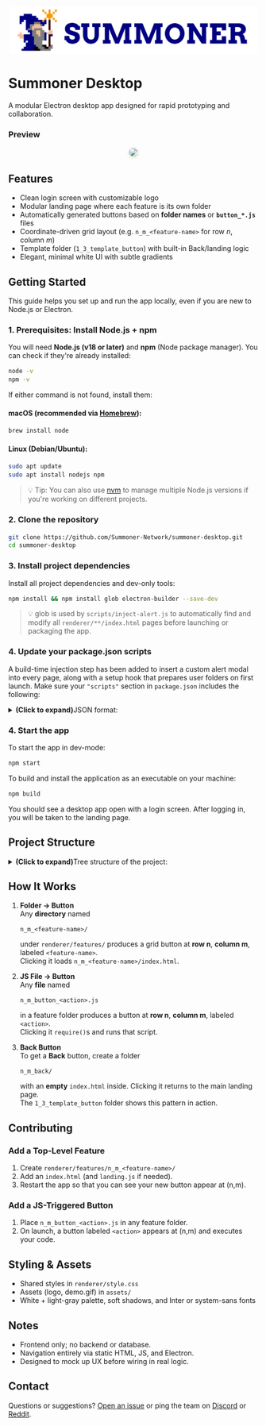 <p style="text-align: center;">  
<img width="500px" src="assets/summoner-logo-mark-trns.png" />  
</p>

# Summoner Desktop

A modular Electron desktop app designed for rapid prototyping and collaboration.

### Preview

<p style="text-align: center;">  
  <img src="assets/demo_desktop_github.gif" width="500"  
       style="border:1px solid #ddd;border-radius:8px;box-shadow:0 2px 6px rgba(0,0,0,0.1)"/>  
</p>

## Features

- Clean login screen with customizable logo  
- Modular landing page where each feature is its own folder  
- Automatically generated buttons based on **folder names** or **`button_*.js`** files  
- Coordinate-driven grid layout (e.g. `n_m_<feature-name>` for row *n*, column *m*)  
- Template folder (`1_3_template_button`) with built-in Back/landing logic  
- Elegant, minimal white UI with subtle gradients  


## Getting Started

This guide helps you set up and run the app locally, even if you are new to Node.js or Electron.


### 1. Prerequisites: Install Node.js + npm

You will need **Node.js (v18 or later)** and **npm** (Node package manager). You can check if they're already installed:

```bash
node -v
npm -v
```

If either command is not found, install them:

#### macOS (recommended via [Homebrew](https://brew.sh)):

```bash
brew install node
```

#### Linux (Debian/Ubuntu):

```bash
sudo apt update
sudo apt install nodejs npm
```

> 💡 Tip: You can also use [nvm](https://github.com/nvm-sh/nvm) to manage multiple Node.js versions if you're working on different projects.


### 2. Clone the repository

```bash
git clone https://github.com/Summoner-Network/summoner-desktop.git
cd summoner-desktop
```


### 3. Install project dependencies

Install all project dependencies and dev-only tools:

```bash
npm install && npm install glob electron-builder --save-dev
```

> 💡 glob is used by `scripts/inject-alert.js` to automatically find and modify all `renderer/**/index.html` pages before launching or packaging the app.


### 4. Update your package.json scripts
A build-time injection step has been added to insert a custom alert modal into every page, along with a setup hook that prepares user folders on first launch. Make sure your `"scripts"` section in `package.json` includes the following:

<details>
<summary><b>(Click to expand)</b>JSON format:</summary>

```jsonc
{
    "name": "summoner-desktop",
    // ...
    "description": "Desktop GUI for Summoner",
    "main": "main.js",
    // ...
    "scripts": {
        "inject-alert": "node scripts/inject-alert.js",
        "start": "npm run build:dev",
        "build": "npm run dist",
        "build:dev": "npm run inject-alert && electron .",
        "pack": "npm run inject-alert && electron-builder --dir",
        "dist": "npm run inject-alert && electron-builder --publish never"
    },
    "build": {
        // ...
        "productName": "Summoner Desktop",
        "asar": true,
        "files": [
            "**/*",
            "!scripts/**"
        ],
        "extraResources": [
            {
                "from": "scripts",
                "to": "scripts",
                "filter": [
                    "**/*.sh"
                ]
            }
        ],
        "mac": {
            "icon": "assets/mage_gif/logo_mage.icns",
            "target": [
                "dmg",
                "zip"
            ]
        },
        "win": {
            "icon": "assets/mage_gif/logo_mage.ico",
            "target": [
                "nsis"
            ]
        },
        "linux": {
            "icon": "assets/mage_gif/logo_mage.png",
            "target": [
                "AppImage",
                "deb"
            ]
        }
    },
    "devDependencies": {
        "electron": "^35.1.5",
        "electron-builder": "^26.0.12",
        "glob": "^11.0.2"
    }
}
```
</details>

### 4. Start the app

To start the app in dev-mode:

```bash
npm start
```

To build and install the application as an executable on your machine:

```bash
npm build
```

You should see a desktop app open with a login screen. After logging in, you will be taken to the landing page.

## Project Structure

<details>
<summary><b>(Click to expand)</b>Tree structure of the project:</summary>

```
renderer
├── common
│   ├── custom-alert.html
│   ├── form-builder.js
│   ├── overlay.js
│   └── scanner.js
├── features
│   ├── 1_1_import_agent
│   │   ├── 1_1_button_use_github.js        # JS-based button at row 1, col 1
│   │   ├── 1_2_button_add_locally.js
│   │   ├── 1_3_back                        # “Back” folder with empty index.html
│   │   │   └── index.html
│   │   ├── index.html                      # hosting landing page
│   │   └── landing.js
│   ├── 1_2_host_server
│   │   ├── 1_1_button_generate_and_run.js
│   │   ├── 1_2_NAT_setup
│   │   │   ├── 1_1_button_open_router.js
│   │   │   ├── 1_2_back
│   │   │   │   └── index.html
│   │   │   ├── index.html
│   │   │   └── landing.js
│   │   ├── 1_3_back
│   │   │   └── index.html
│   │   ├── index.html
│   │   ├── landing.js
│   │   └── setup.js
│   ├── 1_3_newsfeed
│   │   ├── 1_1_back
│   │   │   └── index.html
│   │   ├── index.html
│   │   └── landing.js
│   ├── 2_1_build_agent
│   │   ├── 1_1_button_generate.js
│   │   ├── 1_2_button_recombine.js
│   │   ├── 1_3_button_optimize.js
│   │   ├── 1_4_back
│   │   │   └── index.html
│   │   ├── index.html
│   │   ├── landing.js
│   │   └── list_agents.js
│   ├── 2_2_management
│   │   ├── 1_1_back
│   │   │   └── index.html
│   │   ├── index.html
│   │   └── landing.js
│   ├── 2_3_settings
│   │   ├── 1_1_button_reset_app.js
│   │   ├── 1_2_back
│   │   │   └── index.html
│   │   ├── index.html
│   │   └── landing.js
│   ├── 3_1_launch_agent
│   │   ├── 1_1_button_launch.js
│   │   ├── 1_2_back
│   │   │   └── index.html
│   │   ├── index.html
│   │   ├── landing.js
│   │   └── list_agents.js
│   ├── 3_2_performance
│   │   ├── 1_1_back
│   │   │   └── index.html
│   │   ├── index.html
│   │   └── landing.js
│   └── 3_3_quit                            # quit button
│       └── index.html
├── landing
│   ├── landing.html
│   └── landing.js
├── login
│   ├── 1_1_button_login.js
│   ├── index.html
│   ├── landing.js
│   └── login.html
└── style.css
main.js
package.json
```

</details>

## How It Works

1. **Folder → Button**  
   Any **directory** named  
   ```
   n_m_<feature-name>/
   ```  
   under `renderer/features/` produces a grid button at **row n**, **column m**, labeled `<feature-name>`.  
   Clicking it loads `n_m_<feature-name>/index.html`.

2. **JS File → Button**  
   Any **file** named  
   ```
   n_m_button_<action>.js
   ```  
   in a feature folder produces a button at **row n**, **column m**, labeled `<action>`.  
   Clicking it `require()`s and runs that script.

3. **Back Button**  
   To get a **Back** button, create a folder  
   ```
   n_m_back/
   ```  
   with an **empty** `index.html` inside. Clicking it returns to the main landing page.  
   The `1_3_template_button` folder shows this pattern in action.


## Contributing

### Add a Top-Level Feature

1. Create `renderer/features/n_m_<feature-name>/`  
2. Add an `index.html` (and `landing.js` if needed).  
3. Restart the app so that you can see your new button appear at (n,m).

### Add a JS-Triggered Button

1. Place `n_m_button_<action>.js` in any feature folder.  
2. On launch, a button labeled `<action>` appears at (n,m) and executes your code.


## Styling & Assets

- Shared styles in `renderer/style.css`  
- Assets (logo, demo.gif) in `assets/`  
- White + light-gray palette, soft shadows, and Inter or system-sans fonts  


## Notes

- Frontend only; no backend or database.  
- Navigation entirely via static HTML, JS, and Electron.  
- Designed to mock up UX before wiring in real logic.  


## Contact

Questions or suggestions? [Open an issue](https://github.com/Summoner-Network/summoner-desktop/issues) or ping the team on [Discord](https://discord.gg/9HMeXnMycE) or [Reddit](https://www.reddit.com/r/SummonerOfficial/).